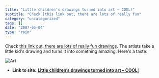 ```yaml
---
title: "Little children’s drawings turned into art – COOL!"
subtitle: "Check [this link out, there are lots of really fun"
category: "uncategorized"
tags: []
date: "2007-05-04"
type: "rain"
---
```

Check [this link out, there are lots of really fun
drawings](<http://www.linkinn.com/wiki_101.php?add=&id=3192&select=All>). The
artists take a little kid's drawing and turns it into something amazing.
Here's a taste:

![Art](https://i0.wp.com/bp1.blogger.com/_u_vISdtKDO8/RjhNlFVj0pI/AAAAAAAACg8/O6hVihAr8Ek/s1600/01_deti.jpg?w=584)


* **Link to site:** **[Little children’s drawings turned into art – COOL!](None)**